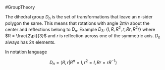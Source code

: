 #GroupTheory 

The dihedral group $D_n$ is the set of transformations that leave an n-sider polygon the same. This means that rotations with angle $2\pi/n$ about the center and reflections belong to $D_n$. Example $D_3$: $\{I,R,R^2,r,Rr,R^2r\}$ where $R = \frac{2\pi}{3}$ and $r$ is reflection across one of the symmetric axis. $D_n$ always has $2n$ elements.

In notation language

$$
D_n = \langle R,r|R^n = I, r^2 = I, Rr=rR^{-1}\rangle
$$